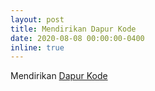 ```yaml
---
layout: post
title: Mendirikan Dapur Kode
date: 2020-08-08 00:00:00-0400
inline: true
---
```


Mendirikan <a href="https://www.dapurkode.com">Dapur Kode</a>
